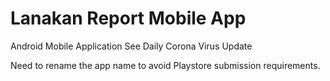 # Lanakan Report Mobile App

Android Mobile Application See Daily Corona Virus Update

Need to rename the app name to avoid Playstore submission requirements.
